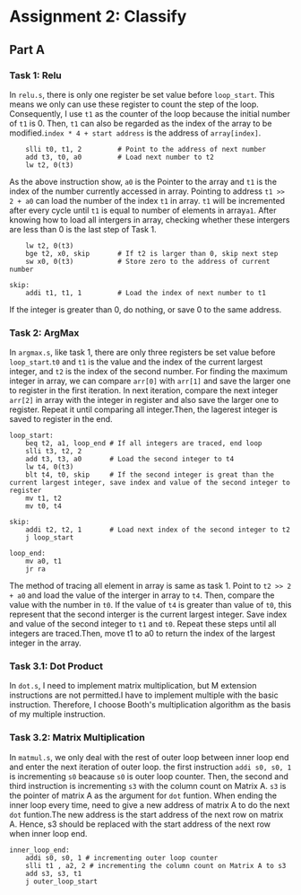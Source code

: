 # Assignment 2: Classify


## Part A

### Task 1: Relu
In `relu.s`, there is only one register be set value before `loop_start`. This means we only can use these register to count the step of the loop. Consequently, I use `t1` as the counter of the loop because the initial number of `t1` is 0. Then, `t1` can also be regarded as the index of the array to be modified.`index * 4 + start address` is the address of `array[index]`.
```
    slli t0, t1, 2         # Point to the address of next number
    add t3, t0, a0         # Load next number to t2
    lw t2, 0(t3)
```
As the above instruction show, `a0` is the Pointer to the array and `t1` is the index of the number currently  accessed in array. Pointing to address `t1 >> 2 + a0` can load the number of the index `t1` in array. `t1` will be incremented after every cycle until `t1` is equal to number of elements in array`a1`. After knowing how to load all intergers in array, checking whether these intergers are less than 0 is the last step of Task 1.

```
    lw t2, 0(t3)
    bge t2, x0, skip       # If t2 is larger than 0, skip next step
    sw x0, 0(t3)           # Store zero to the address of current number

skip:
    addi t1, t1, 1         # Load the index of next number to t1
```
If the integer is greater than 0, do nothing, or save 0 to the same address.

### Task 2: ArgMax
In `argmax.s`, like task 1, there are only three registers be set value before `loop_start`.`t0` and `t1` is the value and the index of the current largest integer, and `t2` is the index of the second number. For finding the maximum integer in array, we can compare `arr[0]` with `arr[1]` and save the larger one to register in the first iteration. In next iteration, compare the next integer `arr[2]` in array with the integer in register and also save the larger one to register. Repeat it until comparing all integer.Then, the lagerest integer is saved to register in the end. 

```
loop_start:
    beq t2, a1, loop_end # If all integers are traced, end loop
    slli t3, t2, 2
    add t3, t3, a0       # Load the second integer to t4
    lw t4, 0(t3)
    blt t4, t0, skip     # If the second integer is great than the current largest integer, save index and value of the second integer to register
    mv t1, t2           
    mv t0, t4

skip:
    addi t2, t2, 1       # Load next index of the second integer to t2
    j loop_start

loop_end:
    mv a0, t1
    jr ra
```

The method of tracing all element in array is same as task 1. Point to `t2 >> 2 + a0` and load the value of the interger in array to `t4`. Then, compare the value with the number in `t0`. If the value of `t4` is greater than value of `t0`, this represent that the second interger is the current largest integer. Save index and value of the second integer to `t1` and `t0`. Repeat these steps until all integers are traced.Then, move t1 to a0 to return the index of the largest integer in the array.

### Task 3.1: Dot Product
In `dot.s`, I need to implement matrix multiplication, but M extension instructions are not permitted.I have to implement multiple with the basic instruction. Therefore, I choose Booth's multiplication algorithm as the basis of my multiple instruction. 

### Task 3.2: Matrix Multiplication
In `matmul.s`, we only deal with the rest of outer loop between inner loop end and enter the next iteration of outer loop. the first instruction `addi s0, s0, 1` is incrementing `s0` beacause `s0` is outer loop counter. Then, the second and third instruction is incrementing `s3` with the column count on Matrix A. `s3` is the pointer of matrix A as the argument for `dot` funtion. When ending the inner loop every time, need to give a new address of matrix A to do the next `dot` funtion.The new address is the start address of the next row on matrix A. Hence, s3 should be replaced with the start address of the next row when inner loop end. 
```
inner_loop_end:
    addi s0, s0, 1 # incrementing outer loop counter
    slli t1 , a2, 2 # incrementing the column count on Matrix A to s3 
    add s3, s3, t1 
    j outer_loop_start
```